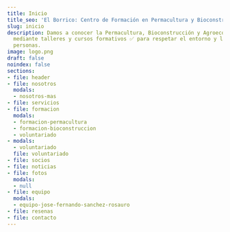 ```yaml
---
title: Inicio
title_seo: 'El Borrico: Centro de Formación en Permacultura y Bioconstrucción'
slug: inicio
description: Damos a conocer la Permacultura, Bioconstrucción y Agroecología ✅
  mediante talleres y cursos formativos ✅ para respetar el entorno y las
  personas.
image: logo.png
draft: false
noindex: false
sections:
- file: header
- file: nosotros
  modals:
  - nosotros-mas
- file: servicios
- file: formacion
  modals:
  - formacion-permacultura
  - formacion-bioconstruccion
  - voluntariado
- modals:
  - voluntariado
  file: voluntariado
- file: socios
- file: noticias
- file: fotos
  modals:
  - null
- file: equipo
  modals:
  - equipo-jose-fernando-sanchez-rosauro
- file: resenas
- file: contacto
---
```

